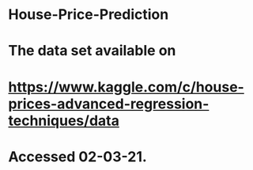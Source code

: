 # House-Price-Prediction
# The data set available on 
# https://www.kaggle.com/c/house-prices-advanced-regression-techniques/data
# Accessed 02-03-21.
